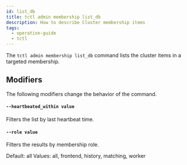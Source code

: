 ```yaml
---
id: list_db
title: tctl admin membership list_db
description: How to describe Cluster membership items
tags:
  - operation-guide
  - tctl
---
```


The `tctl admin membership list_db` command lists the cluster items in a targeted membership.

## Modifiers

The following modifiers change the behavior of the command.

#### `--heartbeated_within value`

Filters the list by last heartbeat time.

<!-- todo: add supported format list-->

#### `--role value`

Filters the results by membership role.

Default: all
Values: all, frontend, history, matching, worker

